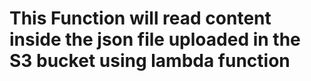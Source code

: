 # This Function will  read content inside the json file uploaded in the S3 bucket using lambda function
